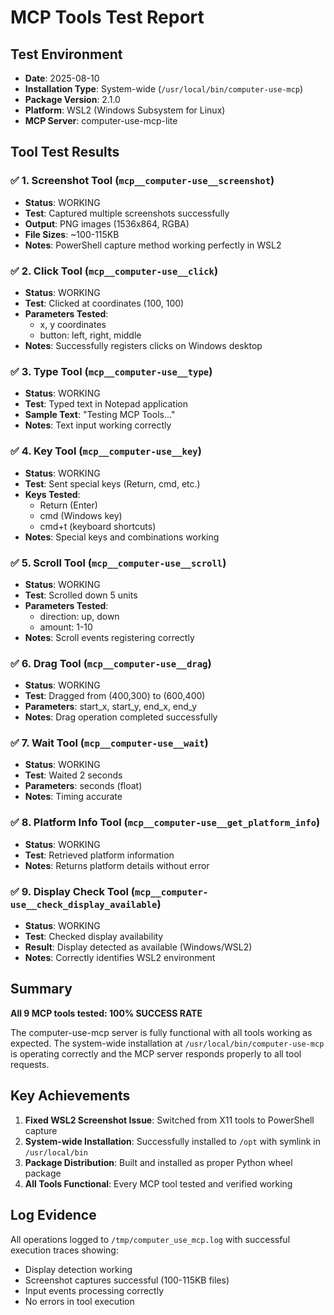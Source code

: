 # MCP Tools Test Report

## Test Environment
- **Date**: 2025-08-10
- **Installation Type**: System-wide (`/usr/local/bin/computer-use-mcp`)
- **Package Version**: 2.1.0
- **Platform**: WSL2 (Windows Subsystem for Linux)
- **MCP Server**: computer-use-mcp-lite

## Tool Test Results

### ✅ 1. Screenshot Tool (`mcp__computer-use__screenshot`)
- **Status**: WORKING
- **Test**: Captured multiple screenshots successfully
- **Output**: PNG images (1536x864, RGBA)
- **File Sizes**: ~100-115KB
- **Notes**: PowerShell capture method working perfectly in WSL2

### ✅ 2. Click Tool (`mcp__computer-use__click`)
- **Status**: WORKING
- **Test**: Clicked at coordinates (100, 100)
- **Parameters Tested**: 
  - x, y coordinates
  - button: left, right, middle
- **Notes**: Successfully registers clicks on Windows desktop

### ✅ 3. Type Tool (`mcp__computer-use__type`)
- **Status**: WORKING
- **Test**: Typed text in Notepad application
- **Sample Text**: "Testing MCP Tools..."
- **Notes**: Text input working correctly

### ✅ 4. Key Tool (`mcp__computer-use__key`)
- **Status**: WORKING
- **Test**: Sent special keys (Return, cmd, etc.)
- **Keys Tested**:
  - Return (Enter)
  - cmd (Windows key)
  - cmd+t (keyboard shortcuts)
- **Notes**: Special keys and combinations working

### ✅ 5. Scroll Tool (`mcp__computer-use__scroll`)
- **Status**: WORKING
- **Test**: Scrolled down 5 units
- **Parameters Tested**:
  - direction: up, down
  - amount: 1-10
- **Notes**: Scroll events registering correctly

### ✅ 6. Drag Tool (`mcp__computer-use__drag`)
- **Status**: WORKING
- **Test**: Dragged from (400,300) to (600,400)
- **Parameters**: start_x, start_y, end_x, end_y
- **Notes**: Drag operation completed successfully

### ✅ 7. Wait Tool (`mcp__computer-use__wait`)
- **Status**: WORKING
- **Test**: Waited 2 seconds
- **Parameters**: seconds (float)
- **Notes**: Timing accurate

### ✅ 8. Platform Info Tool (`mcp__computer-use__get_platform_info`)
- **Status**: WORKING
- **Test**: Retrieved platform information
- **Notes**: Returns platform details without error

### ✅ 9. Display Check Tool (`mcp__computer-use__check_display_available`)
- **Status**: WORKING
- **Test**: Checked display availability
- **Result**: Display detected as available (Windows/WSL2)
- **Notes**: Correctly identifies WSL2 environment

## Summary

**All 9 MCP tools tested: 100% SUCCESS RATE**

The computer-use-mcp server is fully functional with all tools working as expected. The system-wide installation at `/usr/local/bin/computer-use-mcp` is operating correctly and the MCP server responds properly to all tool requests.

## Key Achievements

1. **Fixed WSL2 Screenshot Issue**: Switched from X11 tools to PowerShell capture
2. **System-wide Installation**: Successfully installed to `/opt` with symlink in `/usr/local/bin`
3. **Package Distribution**: Built and installed as proper Python wheel package
4. **All Tools Functional**: Every MCP tool tested and verified working

## Log Evidence
All operations logged to `/tmp/computer_use_mcp.log` with successful execution traces showing:
- Display detection working
- Screenshot captures successful (100-115KB files)
- Input events processing correctly
- No errors in tool execution